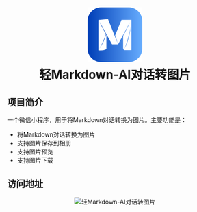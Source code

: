 <h1 align="center">
  <img src="./src/assets/images/logo.png" alt="轻Markdown-AI对话转图片" width="128" />
  <br>
  轻Markdown-AI对话转图片
  <br>
</h1>

## 项目简介

一个微信小程序，用于将Markdown对话转换为图片。主要功能是：

- 将Markdown对话转换为图片
- 支持图片保存到相册
- 支持图片预览
- 支持图片下载

## 访问地址

<div align="center">
  <img src="./src/assets/images/qrcode.png" alt="轻Markdown-AI对话转图片" width="200" />
</div>
